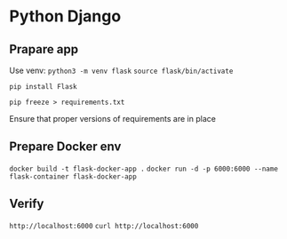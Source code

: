 # Python Django

## Prapare app

Use venv:
`python3 -m venv flask`
`source flask/bin/activate`

`pip install Flask`

`pip freeze > requirements.txt`

Ensure that proper versions of requirements are in place

## Prepare Docker env

`docker build -t flask-docker-app .`
`docker run -d -p 6000:6000 --name flask-container flask-docker-app`

## Verify

`http://localhost:6000`
`curl http://localhost:6000`